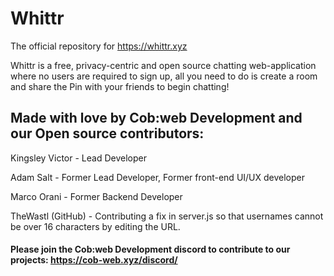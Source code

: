 # Whittr
The official repository for https://whittr.xyz

Whittr is a free, privacy-centric and open source chatting web-application where no users are required to sign up, all you need to do is create a room and share the Pin with your friends to begin chatting!

## Made with love by Cob:web Development and our Open source contributors:

Kingsley Victor - Lead Developer

Adam Salt - Former Lead Developer, Former front-end UI/UX developer

Marco Orani - Former Backend Developer

TheWastl (GitHub) - Contributing a fix in server.js so that usernames cannot be over 16 characters by editing the URL.

#### Please join the Cob:web Development discord to contribute to our projects: https://cob-web.xyz/discord/
